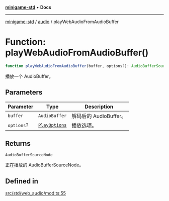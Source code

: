 [**minigame-std**](../../../README.md) • **Docs**

***

[minigame-std](../../../README.md) / [audio](../README.md) / playWebAudioFromAudioBuffer

# Function: playWebAudioFromAudioBuffer()

```ts
function playWebAudioFromAudioBuffer(buffer, options?): AudioBufferSourceNode
```

播放一个 AudioBuffer。

## Parameters

| Parameter | Type | Description |
| ------ | ------ | ------ |
| `buffer` | `AudioBuffer` | 解码后的 AudioBuffer。 |
| `options`? | [`PlayOptions`](../interfaces/PlayOptions.md) | 播放选项。 |

## Returns

`AudioBufferSourceNode`

正在播放的 AudioBufferSourceNode。

## Defined in

[src/std/web\_audio/mod.ts:55](https://github.com/JiangJie/minigame-std/blob/22787d0fd0cff776ed579de48ccf7523d9e4ce53/src/std/web_audio/mod.ts#L55)
